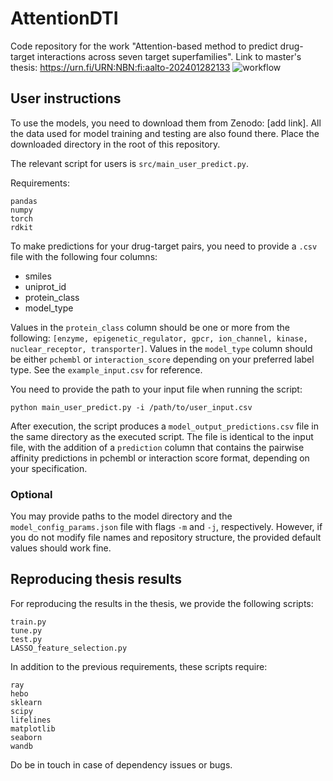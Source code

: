 # AttentionDTI

Code repository for the work "Attention-based method to predict drug-target interactions across seven target superfamilies". Link to master's thesis: https://urn.fi/URN:NBN:fi:aalto-202401282133
![workflow](https://github.com/AronSchulman/AttentionDTI/assets/63584295/01bb797a-24b3-41e6-8fbf-cfa5fb73e08b)

## User instructions

To use the models, you need to download them from Zenodo: [add link]. All the data used for model training and testing are also found there. Place the downloaded directory in the root of this repository.

The relevant script for users is `src/main_user_predict.py`.

Requirements:
```
pandas
numpy
torch
rdkit
```
To make predictions for your drug-target pairs, you need to provide a `.csv` file with the following four columns:
* smiles
* uniprot_id
* protein_class
* model_type

Values in the `protein_class` column should be one or more from the following: `[enzyme, epigenetic_regulator, gpcr, ion_channel, kinase, nuclear_receptor, transporter]`.
Values in the `model_type` column should be either `pchembl` or `interaction_score` depending on your preferred label type.
See the `example_input.csv` for reference.

You need to provide the path to your input file when running the script:
```
python main_user_predict.py -i /path/to/user_input.csv
```

After execution, the script produces a `model_output_predictions.csv` file in the same directory as the executed script. The file is identical to the input file, with the addition of a `prediction` column that contains the pairwise affinity predictions in pchembl or interaction score format, depending on your specification.

### Optional

You may provide paths to the model directory and the `model_config_params.json` file with flags `-m` and `-j`, respectively. However, if you do not modify file names and repository structure, the provided default values should work fine.

## Reproducing thesis results

For reproducing the results in the thesis, we provide the following scripts:
```
train.py
tune.py
test.py
LASSO_feature_selection.py
```
In addition to the previous requirements, these scripts require:
```
ray
hebo
sklearn
scipy
lifelines
matplotlib
seaborn
wandb
```
Do be in touch in case of dependency issues or bugs.
